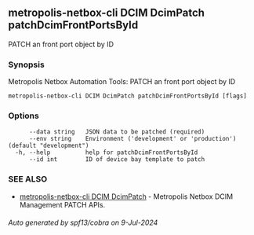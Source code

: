 ## metropolis-netbox-cli DCIM DcimPatch patchDcimFrontPortsById

PATCH an front port object by ID

### Synopsis


Metropolis Netbox Automation Tools:
  PATCH an front port object by ID

```
metropolis-netbox-cli DCIM DcimPatch patchDcimFrontPortsById [flags]
```

### Options

```
      --data string   JSON data to be patched (required)
      --env string    Environment ('development' or 'production') (default "development")
  -h, --help          help for patchDcimFrontPortsById
      --id int        ID of device bay template to patch
```

### SEE ALSO

* [metropolis-netbox-cli DCIM DcimPatch]()	 - Metropolis Netbox DCIM Management PATCH APIs.

###### Auto generated by spf13/cobra on 9-Jul-2024
